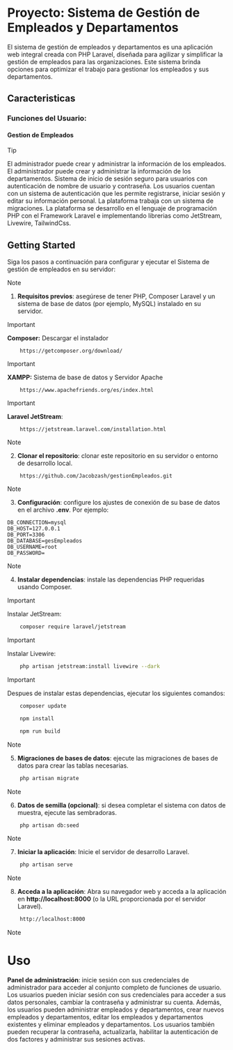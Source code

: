 # Proyecto: Sistema de Gestión de Empleados y Departamentos

El sistema de gestión de empleados y departamentos es una aplicación web integral creada con PHP Laravel, diseñada para agilizar y simplificar la gestión de empleados para las organizaciones. Este sistema brinda opciones para optimizar el trabajo para gestionar los empleados y sus departamentos.

## Caracteristicas

### Funciones del Usuario:

#### Gestion de Empleados
> [!TIP]
>El administrador puede crear y administrar la información de los empleados.
> El administrador puede crear y administrar la información de los departamentos.
> Sistema de inicio de sesión seguro para usuarios con autenticación de nombre de usuario y contraseña.
> Los usuarios cuentan con un sistema de autenticación que les permite registrarse, iniciar sesión y editar su información personal.
> La plataforma trabaja con un sistema de migraciones.
> La plataforma se desarrollo en el lenguaje de programación PHP con el Framework Laravel e implementando librerias como JetStream, Livewire, TailwindCss.

## Getting Started

Siga los pasos a continuación para configurar y ejecutar el Sistema de gestión de empleados en su servidor:

> [!NOTE]
> 1. **Requisitos previos**: asegúrese de tener PHP, Composer Laravel y un sistema de base de datos (por ejemplo, MySQL) instalado en su servidor.

> [!IMPORTANT]
>**Composer:** Descargar el instalador

```
    https://getcomposer.org/download/
```
    
> [!IMPORTANT]
>**XAMPP:** Sistema de base de datos y Servidor Apache

```
    https://www.apachefriends.org/es/index.html
```

> [!IMPORTANT]
>**Laravel JetStream**:

```
    https://jetstream.laravel.com/installation.html
```

> [!NOTE]
> 2. **Clonar el repositorio**: clonar este repositorio en su servidor o entorno de desarrollo local.

```
    https://github.com/Jacobzash/gestionEmpleados.git
```

> [!NOTE]
> 3.  **Configuración**: configure los ajustes de conexión de su base de datos en el archivo **.env**. Por ejemplo:

```
DB_CONNECTION=mysql
DB_HOST=127.0.0.1
DB_PORT=3306
DB_DATABASE=gesEmpleados
DB_USERNAME=root
DB_PASSWORD=
```

> [!NOTE]
> 4. **Instalar dependencias**: instale las dependencias PHP requeridas usando Composer.

> [!IMPORTANT]
>Instalar JetStream:

```bash
    composer require laravel/jetstream
```

> [!IMPORTANT]
>Instalar Livewire:

```bash
    php artisan jetstream:install livewire --dark
```

> [!IMPORTANT]
>Despues de instalar estas dependencias, ejecutar los siguientes comandos:

```bash
    composer update

    npm install

    npm run build
```

> [!NOTE]
>5.  **Migraciones de bases de datos**: ejecute las migraciones de bases de datos para crear las tablas necesarias.

```bash
    php artisan migrate
```

> [!NOTE]
>6.  **Datos de semilla (opcional)**: si desea completar el sistema con datos de muestra, ejecute las sembradoras.

```bash
    php artisan db:seed
```

> [!NOTE]
>7.  **Iniciar la aplicación**: Inicie el servidor de desarrollo Laravel.

```bash
    php artisan serve
```

> [!NOTE]
>8.  **Acceda a la aplicación**: Abra su navegador web y acceda a la aplicación en **http://localhost:8000** (o la URL proporcionada por el servidor Laravel).

```bash
    http://localhost:8000
```

> [!NOTE]
> # Uso

**Panel de administración**: inicie sesión con sus credenciales de administrador para acceder al conjunto completo de funciones de usuario. Los usuarios pueden iniciar sesión con sus credenciales para acceder a sus datos personales, cambiar la contraseña y administrar su cuenta. Además, los usuarios pueden administrar empleados y departamentos, crear nuevos empleados y departamentos, editar los empleados y departamentos existentes y eliminar empleados y departamentos. Los usuarios también pueden recuperar la contraseña, actualizarla, habilitar la autenticación de dos factores y administrar sus sesiones activas.
